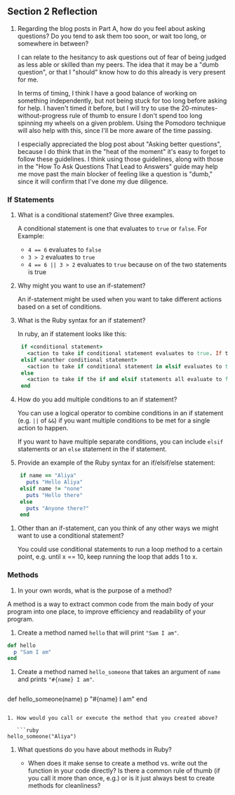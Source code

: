 ## Section 2 Reflection

1. Regarding the blog posts in Part A, how do you feel about asking questions? Do you tend to ask them too soon, or wait too long, or somewhere in between?  

   I can relate to the hesitancy to ask questions out of fear of being judged as less able or skilled than my peers. The idea that it may be a "dumb question", or that I "should" know how to do this already is very present for me.

   In terms of timing, I think I have a good balance of working on something independently, but not being stuck for too long before asking for help. I haven't timed it before, but I will try to use the 20-minutes-without-progress rule of thumb to ensure I don't spend too long spinning my wheels on a given problem. Using the Pomodoro technique will also help with this, since I'll be more aware of the time passing.

   I especially appreciated the blog post about "Asking better questions", because I do think that in the "heat of the moment" it's easy to forget to follow these guidelines. I think using those guidelines, along with those in the "How To Ask Questions That Lead to Answers" guide may help me move past the main blocker of feeling like a question is "dumb," since it will confirm that I've done my due diligence.


### If Statements

1. What is a conditional statement? Give three examples.  

   A conditional statement is one that evaluates to `true` or `false`. For Example:
      * `4 == 6` evaluates to `false`
      * `3 > 2` evaluates to `true`
      * `4 == 6 || 3 > 2` evaluates to `true` because on of the two statements is true

1. Why might you want to use an if-statement?  

   An if-statement might be used when you want to take different actions based on a set of conditions.

1. What is the Ruby syntax for an if statement?  

   In ruby, an if statement looks like this:
   ```ruby
    if <conditional statement>
      <action to take if conditional statement evaluates to true. If the conditional statement does not evaluate to true, this section is skipped and the program moves on to the next part of the if statement. Otherwise, the program leaves this if statement after completing the action outlined here.>
    elsif <another conditional statement>
      <action to take if conditional statement in elsif evaluates to true. If it does not evaluate to true, then this section is also skipped. Otherwise, the program leaves this if statement after completing the action outlined here. There can be multiple (or no) elsif statements >
    else
      <action to take if the if and elsif statements all evaluate to false. This is not needed, but there can only be one else statement if it is in the if statement at all.>
    end

   ```

1. How do you add multiple conditions to an if statement?  

   You can use a logical operator to combine conditions in an if statement (e.g. `||` of `&&`) if you want multiple conditions to be met for a single action to happen.

   If you want to have multiple separate conditions, you can include `elsif` statements or an `else` statement in the if statement.

1. Provide an example of the Ruby syntax for an if/elsif/else statement:  

```ruby
    if name == "Aliya"
      puts "Hello Aliya"
    elsif name != "none"
      puts "Hello there"
    else
      puts "Anyone there?"
    end
```

1. Other than an if-statement, can you think of any other ways we might want to use a conditional statement?  

   You could use conditional statements to run a loop method to a certain point, e.g. until x == 10, keep running the loop that adds 1 to x.

### Methods

1. In your own words, what is the purpose of a method?  

  A method is a way to extract common code from the main body of your program into one place, to improve efficiency and readability of your program.

1. Create a method named `hello` that will print `"Sam I am"`.  

```ruby
def hello
  p "Sam I am"
end
```

1. Create a method named `hello_someone` that takes an argument of `name` and prints `"#{name} I am"`.  

   ```ruby
def hello_someone(name)
  p "#{name} I am"
end
```

1. How would you call or execute the method that you created above?  

   ```ruby
hello_someone("Aliya")
```


1. What questions do you have about methods in Ruby?  

   * When does it make sense to create a method vs. write out the function in your code directly? Is there a common rule of thumb (if you call it more than once, e.g.) or is it just always best to create methods for cleanliness?
